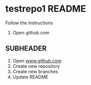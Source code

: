 # testrepo1 README
Follow the instructions
1. Open github.com

## SUBHEADER
1. Open www.github.com 
2. Create new repository
3. Create new branches
4. Update README 
